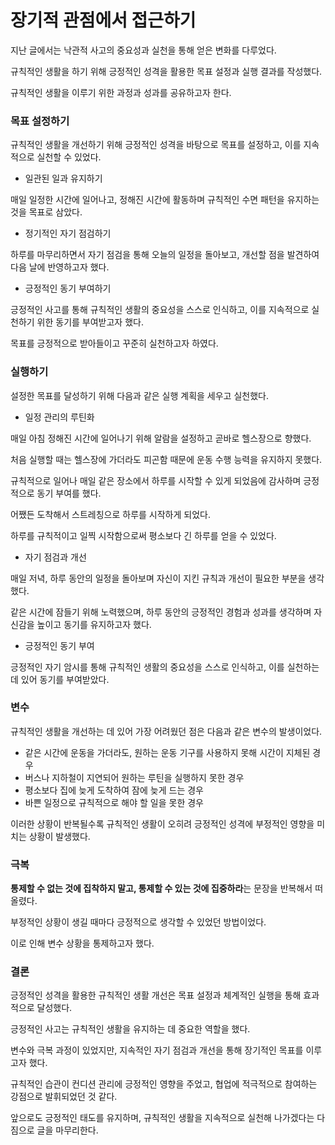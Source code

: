 
# 장기적 관점에서 접근하기

지난 글에서는 낙관적 사고의 중요성과 실천을 통해 얻은 변화를 다루었다.

규칙적인 생활을 하기 위해 긍정적인 성격을 활용한 목표 설정과 실행 결과를 작성했다.

규칙적인 생활을 이루기 위한 과정과 성과를 공유하고자 한다.

### 목표 설정하기

규칙적인 생활을 개선하기 위해 긍정적인 성격을 바탕으로 목표를 설정하고, 이를 지속적으로 실천할 수 있었다.

- 일관된 일과 유지하기

매일 일정한 시간에 일어나고, 정해진 시간에 활동하며 규칙적인 수면 패턴을 유지하는 것을 목표로 삼았다.

- 정기적인 자기 점검하기

하루를 마무리하면서 자기 점검을 통해 오늘의 일정을 돌아보고, 개선할 점을 발견하여 다음 날에 반영하고자 했다.

- 긍정적인 동기 부여하기

긍정적인 사고를 통해 규칙적인 생활의 중요성을 스스로 인식하고, 이를 지속적으로 실천하기 위한 동기를 부여받고자 했다.

목표를 긍정적으로 받아들이고 꾸준히 실천하고자 하였다.

### 실행하기

설정한 목표를 달성하기 위해 다음과 같은 실행 계획을 세우고 실천했다.

- 일정 관리의 루틴화

매일 아침 정해진 시간에 일어나기 위해 알람을 설정하고 곧바로 헬스장으로 향했다.

처음 실행할 때는 헬스장에 가더라도 피곤함 때문에 운동 수행 능력을 유지하지 못했다.

규칙적으로 일어나 매일 같은 장소에서 하루를 시작할 수 있게 되었음에 감사하며 긍정적으로 동기 부여를 했다.

어쨌든 도착해서 스트레칭으로 하루를 시작하게 되었다.

하루를 규칙적이고 일찍 시작함으로써 평소보다 긴 하루를 얻을 수 있었다.

- 자기 점검과 개선

매일 저녁, 하루 동안의 일정을 돌아보며 자신이 지킨 규칙과 개선이 필요한 부분을 생각했다.

같은 시간에 잠들기 위해 노력했으며, 하루 동안의 긍정적인 경험과 성과를 생각하며 자신감을 높이고 동기를 유지하고자 했다.

- 긍정적인 동기 부여

긍정적인 자기 암시를 통해 규칙적인 생활의 중요성을 스스로 인식하고, 이를 실천하는 데 있어 동기를 부여받았다.

### 변수

규칙적인 생활을 개선하는 데 있어 가장 어려웠던 점은 다음과 같은 변수의 발생이었다.

- 같은 시간에 운동을 가더라도, 원하는 운동 기구를 사용하지 못해 시간이 지체된 경우
- 버스나 지하철이 지연되어 원하는 루틴을 실행하지 못한 경우
- 평소보다 집에 늦게 도착하여 잠에 늦게 드는 경우
- 바쁜 일정으로 규칙적으로 해야 할 일을 못한 경우

이러한 상황이 반복될수록 규칙적인 생활이 오히려 긍정적인 성격에 부정적인 영향을 미치는 상황이 발생했다.

### 극복

**통제할 수 없는 것에 집착하지 말고, 통제할 수 있는 것에 집중하라**는 문장을 반복해서 떠올렸다.

부정적인 상황이 생길 때마다 긍정적으로 생각할 수 있었던 방법이었다.

이로 인해 변수 상황을 통제하고자 했다.

### 결론

긍정적인 성격을 활용한 규칙적인 생활 개선은 목표 설정과 체계적인 실행을 통해 효과적으로 달성했다.

긍정적인 사고는 규칙적인 생활을 유지하는 데 중요한 역할을 했다.

변수와 극복 과정이 있었지만, 지속적인 자기 점검과 개선을 통해 장기적인 목표를 이루고자 했다.

규칙적인 습관이 컨디션 관리에 긍정적인 영향을 주었고, 협업에 적극적으로 참여하는 강점으로 발휘되었던 것 같다.

앞으로도 긍정적인 태도를 유지하며, 규칙적인 생활을 지속적으로 실천해 나가겠다는 다짐으로 글을 마무리한다.